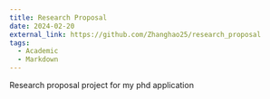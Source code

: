 ```yaml
---
title: Research Proposal
date: 2024-02-20
external_link: https://github.com/Zhanghao25/research_proposal
tags:
  - Academic
  - Markdown
---
```


Research proposal project for my phd application

<!--more-->
